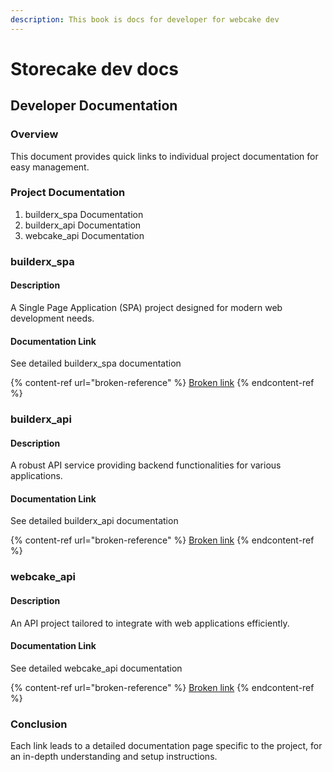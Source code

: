 ```yaml
---
description: This book is docs for developer for webcake dev
---
```


# Storecake dev docs

## Developer Documentation

### Overview

This document provides quick links to individual project documentation for easy management.

### Project Documentation

1. builderx\_spa Documentation
2. builderx\_api Documentation
3. webcake\_api Documentation

### builderx\_spa

#### Description

A Single Page Application (SPA) project designed for modern web development needs.

#### Documentation Link

See detailed builderx\_spa documentation&#x20;

{% content-ref url="broken-reference" %}
[Broken link](broken-reference)
{% endcontent-ref %}

### builderx\_api

#### Description

A robust API service providing backend functionalities for various applications.

#### Documentation Link

See detailed builderx\_api documentation

{% content-ref url="broken-reference" %}
[Broken link](broken-reference)
{% endcontent-ref %}

### webcake\_api

#### Description

An API project tailored to integrate with web applications efficiently.

#### Documentation Link

See detailed webcake\_api documentation

{% content-ref url="broken-reference" %}
[Broken link](broken-reference)
{% endcontent-ref %}

### Conclusion

Each link leads to a detailed documentation page specific to the project, for an in-depth understanding and setup instructions.
